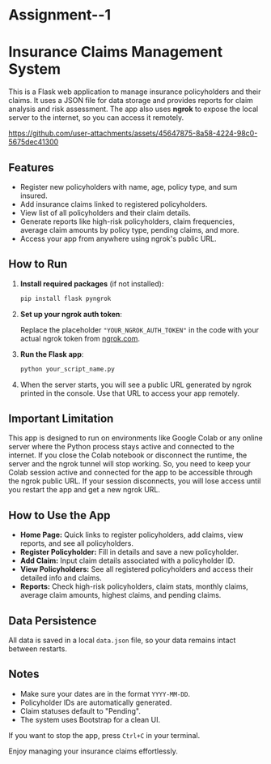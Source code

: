 # Assignment--1
# Insurance Claims Management System

This is a Flask web application to manage insurance policyholders and their claims. It uses a JSON file for data storage and provides reports for claim analysis and risk assessment. The app also uses **ngrok** to expose the local server to the internet, so you can access it remotely.

https://github.com/user-attachments/assets/45647875-8a58-4224-98c0-5675dec41300

## Features

* Register new policyholders with name, age, policy type, and sum insured.
* Add insurance claims linked to registered policyholders.
* View list of all policyholders and their claim details.
* Generate reports like high-risk policyholders, claim frequencies, average claim amounts by policy type, pending claims, and more.
* Access your app from anywhere using ngrok's public URL.


## How to Run

1. **Install required packages** (if not installed):

   ```bash
   pip install flask pyngrok
   ```

2. **Set up your ngrok auth token**:

   Replace the placeholder `"YOUR_NGROK_AUTH_TOKEN"` in the code with your actual ngrok token from [ngrok.com](https://ngrok.com/).

3. **Run the Flask app**:

   ```bash
   python your_script_name.py
   ```

4. When the server starts, you will see a public URL generated by ngrok printed in the console. Use that URL to access your app remotely.

## Important Limitation
This app is designed to run on environments like Google Colab or any online server where the Python process stays active and connected to the internet. If you close the Colab notebook or disconnect the runtime, the server and the ngrok tunnel will stop working.
So, you need to keep your Colab session active and connected for the app to be accessible through the ngrok public URL. If your session disconnects, you will lose access until you restart the app and get a new ngrok URL.

## How to Use the App

* **Home Page:** Quick links to register policyholders, add claims, view reports, and see all policyholders.
* **Register Policyholder:** Fill in details and save a new policyholder.
* **Add Claim:** Input claim details associated with a policyholder ID.
* **View Policyholders:** See all registered policyholders and access their detailed info and claims.
* **Reports:** Check high-risk policyholders, claim stats, monthly claims, average claim amounts, highest claims, and pending claims.



## Data Persistence

All data is saved in a local `data.json` file, so your data remains intact between restarts.



## Notes

* Make sure your dates are in the format `YYYY-MM-DD`.
* Policyholder IDs are automatically generated.
* Claim statuses default to "Pending".
* The system uses Bootstrap for a clean UI.



If you want to stop the app, press `Ctrl+C` in your terminal.

Enjoy managing your insurance claims effortlessly.


